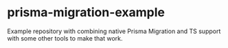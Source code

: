 # prisma-migration-example
Example repository with combining native Prisma Migration and TS support with some other tools to make that work.
